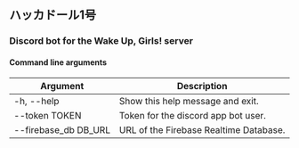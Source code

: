 ## ハッカドール1号
### Discord bot for the Wake Up, Girls! server

#### Command line arguments

  Argument                    | Description
  --------------------------- | -------------------------------------
  -h, --help                  | Show this help message and exit.  
  --token TOKEN               | Token for the discord app bot user.  
  --firebase_db DB_URL        | URL of the Firebase Realtime Database.
